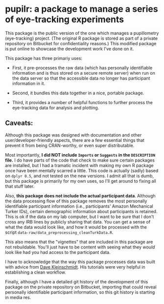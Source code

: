 # pupilr: a package to manage a series of eye-tracking experiments

This package is the public version of the one which manages a pupillometry (eye-tracking) project. (The original R package is stored as part of a private repository on Bitbucket for confidentiality reasons.) This modified package is put online to showcase the development work I've done on it.

This package has three primariy uses: 

 * First, it pre-processes the raw data (which has personally identifiable information and is thus stored on a secure remote server) when run on the data server so that the accessible data no longer has participant information in it. 
 
 * Second, it bundles this data together in a nice, portable package. 
 
 * Third, it provides a number of helpful functions to further process the eye-tracking data for analysis and plotting.
 
## Caveats:
 
Although this package was designed with documentation and other user/developer-friendly aspects, there are a few essential things that prevent it from being CRAN-worthy, or even super distributable.  

Most importantly, **I did NOT include `Imports` or `Suggests` in the `DESCRIPTION` file.** I do have parts of the code that check to make sure certain packages are installed, but I had a tramatic incident with making my own R package once have been mentally scarred a little.  This code is actually (sadly) based on `dplyr 0.5`, and not tested on the new versions. I admit all that is dumb, but this package is primarily for my own uses, so I'll get around to fixing all that stuff later.

Also, **this package does not include the actual participant data**. Although the data processing flow of this package removes the most personally identifiable participant information (i.e., participants' Amazon Mechanical Turker IDs), certain demographic information about participants is retained. This is ok if the data on my lab computer, but I want to be sure that I don't cross any IRB lines by publicly sharing that data. You can get a sense of what the data would look like, and how it would be processed with the script `data-raw/data_preprocessing_cleanTurkData.R`.

This also means that the "vignettes" that are included in this package are not rebuildable.  You'll just have to be content with seeing what they _would_ look like had you had access to the participant data.

I have to acknowledge that the way this package processes data was built with advice from [Dave Kleinschmidt](http://www.davekleinschmidt.com/r-packages/). His tutorials were very helpful in establishing a clean workflow.

Finally, although I have a detailed git history of the development of this package on the private repository on Bitbucket, importing that could reveal personally identifiable participant information, so this git history is starting in media res.
